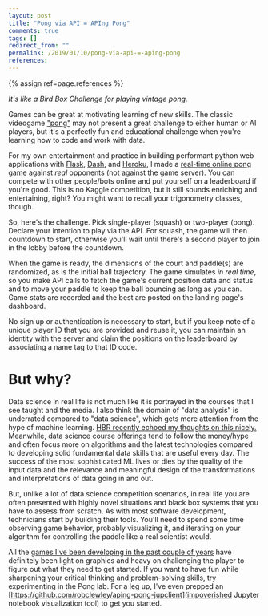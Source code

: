 ```yaml
---
layout: post
title: "Pong via API = APIng Pong"
comments: true
tags: []
redirect_from: ""
permalink: /2019/01/10/pong-via-api-=-aping-pong
references:
---
```


{% assign ref=page.references %}

_It's like a Bird Box Challenge for playing vintage pong._

Games can be great at motivating learning of new skills. The classic videogame ["pong"](https://en.wikipedia.org/wiki/Pong) may not present a great challenge to either human or AI players, but it's a perfectly fun and educational challenge when you're learning how to code and work with data.

For my own entertainment and practice in building performant python web applications with [Flask](http://flask.pocoo.org/), [Dash](https://dash.plot.ly), and [Heroku](http://heroku.com), I made a [real-time online pong game](https://aping-pong.herokuapp.com/) against *real* opponents (not against the game server). You can compete with other people/bots online and put yourself on a leaderboard if you're good. This is no Kaggle competition, but it still sounds enriching and entertaining, right? You might want to recall your trigonometry classes, though.

So, here's the challenge. Pick single-player (squash) or two-player (pong). Declare your intention to play via the API. For squash, the game will then countdown to start, otherwise you'll wait until there's a second player to join in the lobby before the countdown.

When the game is ready, the dimensions of the court and paddle(s) are randomized, as is the initial ball trajectory. The game simulates _in real time_, so you make API calls to fetch the game's current position data and status and to move your paddle to keep the ball bouncing as long as you can. Game stats are recorded and the best are posted on the landing page's dashboard.

No sign up or authentication is necessary to start, but if you keep note of a unique player ID that you are provided and reuse it, you can maintain an identity with the server and claim the positions on the leaderboard by associating a name tag to that ID code.

# But why?

Data science in real life is not much like it is portrayed in the courses that I see taught and the media. I also think the domain of "data analysis" is underrated compared to "data science", which gets more attention from the hype of machine learning. [HBR recently echoed my thoughts on this nicely.](https://hbr.org/2018/12/what-great-data-analysts-do-and-why-every-organization-needs-them) Meanwhile, data science course offerings tend to follow the money/hype and often focus more on algorithms and the latest technologies compared to developing solid fundamental data skills that are useful every day. The success of the most sophisticated ML lives or dies by the quality of the input data and the relevance and meaningful design of the transformations and interpretations of data going in and out.

But, unlike a lot of data science competition scenarios, in real life you are often presented with highly novel situations and black box systems that you have to assess from scratch. As with most software development, technicians start by building their tools. You'll need to spend some time observing game behavior, probably visualizing it, and iterating on your algorithm for controlling the paddle like a real scientist would.

All the [games I've been developing in the past couple of years](https://transient-dynamic.itch.io/dragonflyops) have definitely been light on graphics and heavy on challenging the player to figure out what they need to get started. If you want to have fun while sharpening your critical thinking and problem-solving skills, try experimenting in the Pong lab. For a leg up, I've even prepped an [https://github.com/robclewley/aping-pong-jupclient](impoverished Jupyter notebook visualization tool) to get you started.
